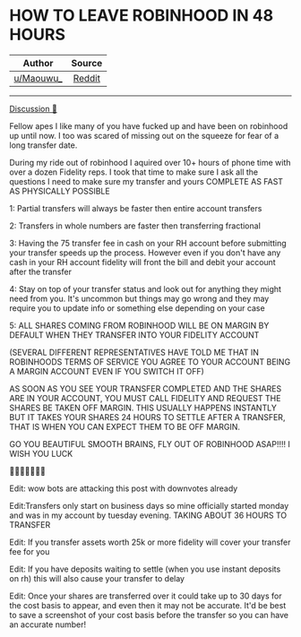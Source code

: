 HOW TO LEAVE ROBINHOOD IN 48 HOURS
==================================

| Author       | Source       | 
| :-------------: |:-------------:|
|  [u/Maouwu_](https://www.reddit.com/user/Maouwu_/) | [Reddit](https://www.reddit.com/r/Superstonk/comments/oihv79/how_to_leave_robinhood_in_48_hours/) | 

---

[Discussion 🦍](https://www.reddit.com/r/Superstonk/search?q=flair_name%3A%22Discussion%20%F0%9F%A6%8D%22&restrict_sr=1)

Fellow apes I like many of you have fucked up and have been on robinhood up until now. I too was scared of missing out on the squeeze for fear of a long transfer date.

During my ride out of robinhood I aquired over 10+ hours of phone time with over a dozen Fidelity reps. I took that time to make sure I ask all the questions I need to make sure my transfer and yours COMPLETE AS FAST AS PHYSICALLY POSSIBLE

1: Partial transfers will always be faster then entire account transfers

2: Transfers in whole numbers are faster then transferring fractional

3: Having the 75 transfer fee in cash on your RH account before submitting your transfer speeds up the process. However even if you don't have any cash in your RH account fidelity will front the bill and debit your account after the transfer

4: Stay on top of your transfer status and look out for anything they might need from you. It's uncommon but things may go wrong and they may require you to update info or something else depending on your case

5: ALL SHARES COMING FROM ROBINHOOD WILL BE ON MARGIN BY DEFAULT WHEN THEY TRANSFER INTO YOUR FIDELITY ACCOUNT

(SEVERAL DIFFERENT REPRESENTATIVES HAVE TOLD ME THAT IN ROBINHOODS TERMS OF SERVICE YOU AGREE TO YOUR ACCOUNT BEING A MARGIN ACCOUNT EVEN IF YOU SWITCH IT OFF)

AS SOON AS YOU SEE YOUR TRANSFER COMPLETED AND THE SHARES ARE IN YOUR ACCOUNT, YOU MUST CALL FIDELITY AND REQUEST THE SHARES BE TAKEN OFF MARGIN. THIS USUALLY HAPPENS INSTANTLY BUT IT TAKES YOUR SHARES 24 HOURS TO SETTLE AFTER A TRANSFER, THAT IS WHEN YOU CAN EXPECT THEM TO BE OFF MARGIN.

GO YOU BEAUTIFUL SMOOTH BRAINS, FLY OUT OF ROBINHOOD ASAP!!!! I WISH YOU LUCK

🚀🚀🚀🚀🥺💎🙌

Edit: wow bots are attacking this post with downvotes already

Edit:Transfers only start on business days so mine officially started monday and was in my account by tuesday evening. TAKING ABOUT 36 HOURS TO TRANSFER

Edit: If you transfer assets worth 25k or more fidelity will cover your transfer fee for you

Edit: If you have deposits waiting to settle (when you use instant deposits on rh) this will also cause your transfer to delay

Edit: Once your shares are transferred over it could take up to 30 days for the cost basis to appear, and even then it may not be accurate. It'd be best to save a screenshot of your cost basis before the transfer so you can have an accurate number!
